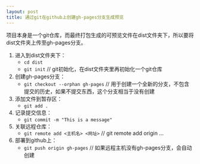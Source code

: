 ```yaml
---
layout: post
title: 通过git在github上创建gh-pages分支生成预览
---
```


项目本身是一个git仓库，而最终打包生成的可预览文件在dist文件夹下，所以要将dist文件夹上传至gh-pages分支。
1. 进入到dist文件夹下：
    * ```cd dist```
    * ```git init``` // git初始化，在dist文件夹里再初始化一个git仓库
2. 创建gh-pages分支：
    * ```git checkout --orphan gh-pages``` // 用于创建一个全新的分支，不包含提交的历史，如果不提交东西，这个分支相当于没有创建
3. 添加文件到暂存区：
    * ```git add .```
4. 记录提交信息：
    * ```git commit -m "This is a message"```
5. 关联远程仓库：
    * ```git remote add <主机名> <网址>``` // git remote add origin ...
6. 部署到github上：
    * ```git push origin gh-pages``` // 如果远程主机没有gh-pages分支，会自动创建